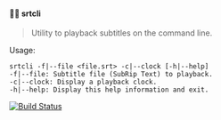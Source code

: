#### :cinema::speech_balloon: srtcli
> Utility to playback subtitles on the command line.

Usage: 

```
srtcli -f|--file <file.srt> -c|--clock [-h|--help]
-f|--file: Subtitle file (SubRip Text) to playback.
-c|--clock: Display a playback clock.
-h|--help: Display this help information and exit.
```

[![Build Status](https://travis-ci.org/stpettersens/srtcli.png?branch=master)](https://travis-ci.org/stpettersens/srtcli)
